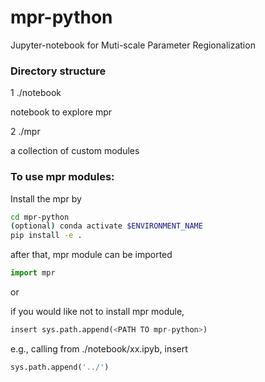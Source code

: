 # mpr-python
Jupyter-notebook for Muti-scale Parameter Regionalization




### Directory structure

1 ./notebook

notebook to explore mpr

2 ./mpr

a collection of custom modules


### To use mpr modules:

Install the mpr by

```bash
cd mpr-python 
(optional) conda activate $ENVIRONMENT_NAME
pip install -e .
```
after that, mpr module can be imported

```python
import mpr 
```

or

if you would like not to install mpr module,
```python
insert sys.path.append(<PATH TO mpr-python>)
```
e.g., calling from ./notebook/xx.ipyb, insert
```python
sys.path.append('../')
```
